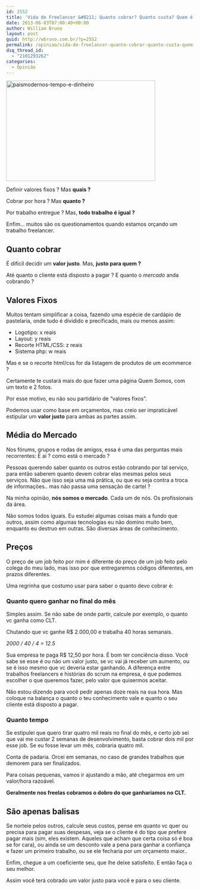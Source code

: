 ```yaml
---
id: 2552
title: 'Vida de Freelancer &#8211; Quanto cobrar? Quanto custa? Quem é o mercado?'
date: 2013-06-03T07:00:40+00:00
author: William Bruno
layout: post
guid: http://wbruno.com.br/?p=2552
permalink: /opiniao/vida-de-freelancer-quanto-cobrar-quanto-custa-quem-e-o-mercado/
dsq_thread_id:
  - "2101293262"
categories:
  - Opinião
---
```

[<img class="size-full wp-image-3007 alignleft" alt="paismodernos-tempo-e-dinheiro" src="http://wbruno.com.br/wp-content/uploads/2012/08/paismodernos-tempo-e-dinheiro.jpg" width="400" height="270" srcset="http://wbruno.com.br/wp-content/uploads/2012/08/paismodernos-tempo-e-dinheiro.jpg 400w, http://wbruno.com.br/wp-content/uploads/2012/08/paismodernos-tempo-e-dinheiro-300x202.jpg 300w" sizes="(max-width: 400px) 100vw, 400px" />](http://wbruno.com.br/wp-content/uploads/2012/08/paismodernos-tempo-e-dinheiro.jpg)

Definir valores fixos ? Mas **quais ?**
  
Cobrar por hora ? Mas **quanto ?**
  
Por trabalho entregue ? Mas, **todo trabalho é igual ?**

Enfim&#8230; muitos são os questionamentos quando estamos orçando um trabalho freelancer.
  
<!--more-->

## Quanto cobrar

É difícil decidir um **valor justo**. Mas, **justo para quem ?**
  
Até quanto o cliente está disposto a pagar ? E quanto o _mercado_ anda cobrando ?

## Valores Fixos

Muitos tentam simplificar a coisa, fazendo uma espécie de cardápio de pastelaria, onde tudo é dividido e precificado, mais ou menos assim:

<ul class="bullet">
  <li>
    Logotipo: x reais
  </li>
  <li>
    Layout: y reais
  </li>
  <li>
    Recorte HTML/CSS: z reais
  </li>
  <li>
    Sistema php: w reais
  </li>
</ul>

Mas e se o recorte html/css for da listagem de produtos de um ecommerce ?
  
Certamente te custará mais do que fazer uma página Quem Somos, com um texto e 2 fotos.

Por esse motivo, eu não sou partidário de &#8220;valores fixos&#8221;.
  
Podemos usar como base em orçamentos, mas creio ser impraticável estipular um **valor justo** para ambas as partes assim.

## Média do Mercado

Nos fórums, grupos e rodas de amigos, essa é uma das perguntas mais recorrentes: E ai ? como está o mercado ?

Pessoas querendo saber quanto os outros estão cobrando por tal serviço, para então saberem quanto devem cobrar elas mesmas pelos seus serviços. Não que isso seja uma má prática, ou que eu seja contra a troca de informações.. mas não passa uma sensação de cartel ?

Na minha opinião, **nós somos o mercado**. Cada um de nós. Os profissionais da área.
  
Não somos todos iguais. Eu estudei algumas coisas mais a fundo que outros, assim como algumas tecnologias eu não domino muito bem, enquanto eu destruo em outras. São diversas áreas de conhecimento.

## Preços

O preço de um job feito por mim é diferente do preço de um job feito pelo colega do meu lado, mas isso por que entregaremos códigos diferentes, em prazos diferentes.

Uma regrinha que costumo usar para saber o quanto devo cobrar é:

### Quanto quero ganhar no final do mês

Simples assim. Se não sabe de onde partir, calcule por exemplo, o quanto vc ganha como CLT.
  
Chutando que vc ganhe R$ 2.000,00 e trabalha 40 horas semanais.

<var>2000 / 40 / 4 = 12.5</var>

Sua empresa te paga R$ 12,50 por hora. É bom ter conciência disso. Você sabe se esse é ou não um valor justo, se vc vai já receber um aumento, ou se é isso mesmo que vc deveria estar ganhando. A diferença entre trabalhos freelancers e histórias do scrum na empresa, é que podemos escolher o que queremos fazer, pelo valor que quisermos aceitar.

Não estou dizendo para você pedir apenas doze reais na sua hora. Mas coloque na balança o quanto o teu conhecimento vale e quanto o seu cliente está disposto a pagar.

### Quanto tempo

Se estipulei que quero tirar quatro mil reais no final do mês, e certo job sei que vai me custar 2 semanas de desenvolvimento, basta cobrar dois mil por esse job. Se eu fosse levar um mês, cobraria quatro mil.

Conta de padaria. Orcei em semanas, no caso de grandes trabalhos que demorem para ser finalizados.
  
Para coisas pequenas, vamos ir ajustando a mão, até chegarmos em um valor/hora razoável.

**Geralmente nos freelas cobramos o dobro do que ganhariamos no CLT.**

## São apenas balisas

Se norteie pelos outros, calcule seus custos, pense em quanto vc quer ou precisa para pagar suas despesas, veja se o cliente é do tipo que prefere pagar mais (sim, eles existem. Aqueles que acham que certa coisa só é boa se for cara), ou ainda se um desconto vale a pena para ganhar a confiança e fazer um primeiro trabalho, ou se ele fecharia por um orçamento maior..

Enfim, chegue a um coeficiente seu, que lhe deixe satisfeito. E então faça o seu melhor.
  
Assim você terá cobrado um valor justo para você e para o seu cliente.